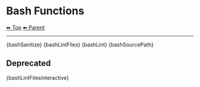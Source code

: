 # Bash Functions

<!-- TEMPLATE header 2 -->
[⬅ Top](index.md) [⬅ Parent ](../index.md)
<hr />

{bashSanitize}
{bashLintFiles}
{bashLint}
{bashSourcePath}

## Deprecated

{bashLintFilesInteractive}
